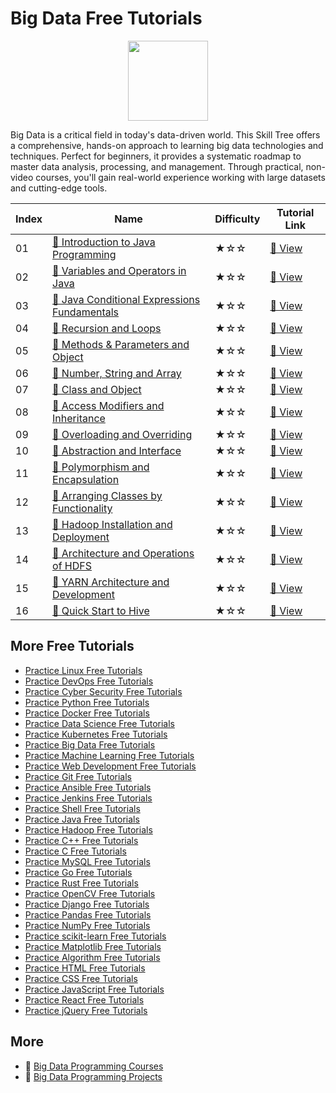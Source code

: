 # Big Data Free Tutorials

<div align="center">
<img width="128px" src="https://file.labex.io/path/4y59cs2oEeJr.png">
</div>

Big Data is a critical field in today's data-driven world. This Skill Tree offers a comprehensive, hands-on approach to learning big data technologies and techniques. Perfect for beginners, it provides a systematic roadmap to master data analysis, processing, and management. Through practical, non-video courses, you'll gain real-world experience working with large datasets and cutting-edge tools.

|   Index | Name                                                                                                                            | Difficulty   | Tutorial Link                                                                              |
|---------|---------------------------------------------------------------------------------------------------------------------------------|--------------|--------------------------------------------------------------------------------------------|
|      01 | [📖 Introduction to Java Programming](https://labex.io/tutorials/java-introduction-to-java-programming-178546)                   | ★☆☆          | [🔗 View](https://labex.io/tutorials/java-introduction-to-java-programming-178546)          |
|      02 | [📖 Variables and Operators in Java](https://labex.io/tutorials/java-variables-and-operators-in-java-178553)                     | ★☆☆          | [🔗 View](https://labex.io/tutorials/java-variables-and-operators-in-java-178553)           |
|      03 | [📖 Java Conditional Expressions Fundamentals](https://labex.io/tutorials/java-java-conditional-expressions-fundamentals-178545) | ★☆☆          | [🔗 View](https://labex.io/tutorials/java-java-conditional-expressions-fundamentals-178545) |
|      04 | [📖 Recursion and Loops](https://labex.io/tutorials/java-recursion-and-loops-178552)                                             | ★☆☆          | [🔗 View](https://labex.io/tutorials/java-recursion-and-loops-178552)                       |
|      05 | [📖 Methods & Parameters and Object](https://labex.io/tutorials/java-methods-parameters-and-object-178547)                       | ★☆☆          | [🔗 View](https://labex.io/tutorials/java-methods-parameters-and-object-178547)             |
|      06 | [📖 Number, String and Array](https://labex.io/tutorials/java-number-string-and-array-178548)                                    | ★☆☆          | [🔗 View](https://labex.io/tutorials/java-number-string-and-array-178548)                   |
|      07 | [📖 Class and Object](https://labex.io/tutorials/java-class-and-object-178544)                                                   | ★☆☆          | [🔗 View](https://labex.io/tutorials/java-class-and-object-178544)                          |
|      08 | [📖 Access Modifiers and Inheritance](https://labex.io/tutorials/java-access-modifiers-and-inheritance-178543)                   | ★☆☆          | [🔗 View](https://labex.io/tutorials/java-access-modifiers-and-inheritance-178543)          |
|      09 | [📖 Overloading and Overriding](https://labex.io/tutorials/java-overloading-and-overriding-178549)                               | ★☆☆          | [🔗 View](https://labex.io/tutorials/java-overloading-and-overriding-178549)                |
|      10 | [📖 Abstraction and Interface](https://labex.io/tutorials/java-abstraction-and-interface-178542)                                 | ★☆☆          | [🔗 View](https://labex.io/tutorials/java-abstraction-and-interface-178542)                 |
|      11 | [📖 Polymorphism and Encapsulation](https://labex.io/tutorials/java-polymorphism-and-encapsulation-178551)                       | ★☆☆          | [🔗 View](https://labex.io/tutorials/java-polymorphism-and-encapsulation-178551)            |
|      12 | [📖 Arranging Classes by Functionality](https://labex.io/tutorials/java-arranging-classes-by-functionality-178550)               | ★☆☆          | [🔗 View](https://labex.io/tutorials/java-arranging-classes-by-functionality-178550)        |
|      13 | [📖 Hadoop Installation and Deployment](https://labex.io/tutorials/hadoop-hadoop-installation-and-deployment-272321)             | ★☆☆          | [🔗 View](https://labex.io/tutorials/hadoop-hadoop-installation-and-deployment-272321)      |
|      14 | [📖 Architecture and Operations of HDFS](https://labex.io/tutorials/hadoop-architecture-and-operations-of-hdfs-272320)           | ★☆☆          | [🔗 View](https://labex.io/tutorials/hadoop-architecture-and-operations-of-hdfs-272320)     |
|      15 | [📖 YARN Architecture and Development](https://labex.io/tutorials/linux-yarn-architecture-and-development-272324)                | ★☆☆          | [🔗 View](https://labex.io/tutorials/linux-yarn-architecture-and-development-272324)        |
|      16 | [📖 Quick Start to Hive](https://labex.io/tutorials/linux-quick-start-to-hive-272323)                                            | ★☆☆          | [🔗 View](https://labex.io/tutorials/linux-quick-start-to-hive-272323)                      |

## More Free Tutorials

- [Practice Linux Free Tutorials](https://github.com/labex-labs/linux-free-tutorials)
- [Practice DevOps Free Tutorials](https://github.com/labex-labs/devops-free-tutorials)
- [Practice Cyber Security Free Tutorials](https://github.com/labex-labs/cysec-free-tutorials)
- [Practice Python Free Tutorials](https://github.com/labex-labs/python-free-tutorials)
- [Practice Docker Free Tutorials](https://github.com/labex-labs/docker-free-tutorials)
- [Practice Data Science Free Tutorials](https://github.com/labex-labs/data-science-free-tutorials)
- [Practice Kubernetes Free Tutorials](https://github.com/labex-labs/kubernetes-free-tutorials)
- [Practice Big Data Free Tutorials](https://github.com/labex-labs/bigdata-free-tutorials)
- [Practice Machine Learning Free Tutorials](https://github.com/labex-labs/ml-free-tutorials)
- [Practice Web Development Free Tutorials](https://github.com/labex-labs/web-development-free-tutorials)
- [Practice Git Free Tutorials](https://github.com/labex-labs/git-free-tutorials)
- [Practice Ansible Free Tutorials](https://github.com/labex-labs/ansible-free-tutorials)
- [Practice Jenkins Free Tutorials](https://github.com/labex-labs/jenkins-free-tutorials)
- [Practice Shell Free Tutorials](https://github.com/labex-labs/shell-free-tutorials)
- [Practice Java Free Tutorials](https://github.com/labex-labs/java-free-tutorials)
- [Practice Hadoop Free Tutorials](https://github.com/labex-labs/hadoop-free-tutorials)
- [Practice C++ Free Tutorials](https://github.com/labex-labs/cpp-free-tutorials)
- [Practice C Free Tutorials](https://github.com/labex-labs/c-free-tutorials)
- [Practice MySQL Free Tutorials](https://github.com/labex-labs/mysql-free-tutorials)
- [Practice Go Free Tutorials](https://github.com/labex-labs/go-free-tutorials)
- [Practice Rust Free Tutorials](https://github.com/labex-labs/rust-free-tutorials)
- [Practice OpenCV Free Tutorials](https://github.com/labex-labs/opencv-free-tutorials)
- [Practice Django Free Tutorials](https://github.com/labex-labs/django-free-tutorials)
- [Practice Pandas Free Tutorials](https://github.com/labex-labs/pandas-free-tutorials)
- [Practice NumPy Free Tutorials](https://github.com/labex-labs/numpy-free-tutorials)
- [Practice scikit-learn Free Tutorials](https://github.com/labex-labs/sklearn-free-tutorials)
- [Practice Matplotlib Free Tutorials](https://github.com/labex-labs/matplotlib-free-tutorials)
- [Practice Algorithm Free Tutorials](https://github.com/labex-labs/algorithm-free-tutorials)
- [Practice HTML Free Tutorials](https://github.com/labex-labs/html-free-tutorials)
- [Practice CSS Free Tutorials](https://github.com/labex-labs/css-free-tutorials)
- [Practice JavaScript Free Tutorials](https://github.com/labex-labs/javascript-free-tutorials)
- [Practice React Free Tutorials](https://github.com/labex-labs/react-free-tutorials)
- [Practice jQuery Free Tutorials](https://github.com/labex-labs/jquery-free-tutorials)


## More

- 🔗 [Big Data Programming Courses](https://github.com/labex-labs/awesome-programming-courses)
- 🔗 [Big Data Programming Projects](https://github.com/labex-labs/awesome-programming-projects)

